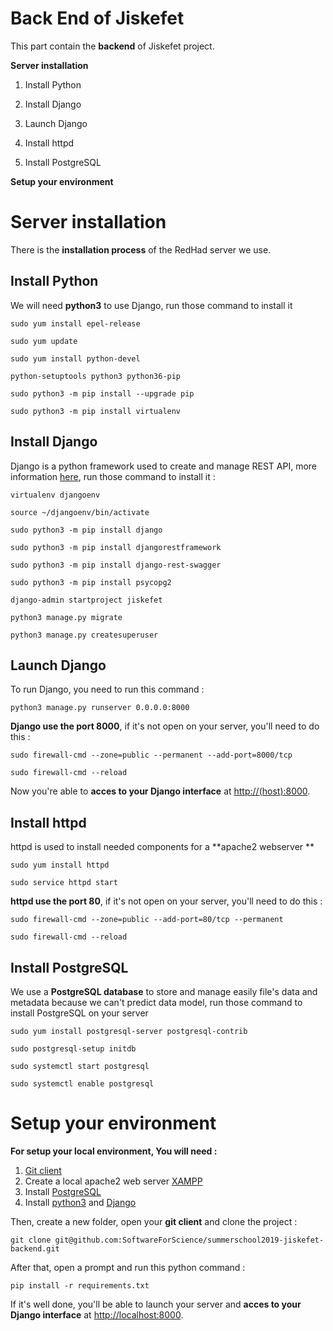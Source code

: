 
# Back End of Jiskefet

  

This part contain the **backend** of Jiskefet project.

**Server installation**

1. Install Python

2. Install Django

3. Launch Django

4. Install httpd

5. Install PostgreSQL

**Setup your environment**

  

# Server installation


There is the **installation process** of the RedHad server we use.

  

## Install Python

We will need **python3** to use Django, run those command to install it
  

    sudo yum install epel-release
    
    sudo yum update
    
    sudo yum install python-devel
    
    python-setuptools python3 python36-pip
    
    sudo python3 -m pip install --upgrade pip
    
    sudo python3 -m pip install virtualenv

  

## Install Django

Django is a python framework used to create and manage REST API, more information [here](https://www.djangoproject.com/start/overview/), run those command to install it :
  

    virtualenv djangoenv
    
    source ~/djangoenv/bin/activate
    
    sudo python3 -m pip install django
    
    sudo python3 -m pip install djangorestframework
    
    sudo python3 -m pip install django-rest-swagger
    
    sudo python3 -m pip install psycopg2
    
    django-admin startproject jiskefet
    
    python3 manage.py migrate
    
    python3 manage.py createsuperuser

  

## Launch Django

  

To run Django, you need to run this command :

  

    python3 manage.py runserver 0.0.0.0:8000

  

**Django use the port 8000**, if it's not open on your server, you'll need to do this :

  

    sudo firewall-cmd --zone=public --permanent --add-port=8000/tcp
    
    sudo firewall-cmd --reload

  

Now you're able to **acces to your Django interface** at [http://(host):8000](http://host:8000).

  

## Install httpd

httpd is used to install needed components for a **apache2 webserver **

    sudo yum install httpd
    
    sudo service httpd start

**httpd use the port 80**, if it's not open on your server, you'll need to do this :
  

    sudo firewall-cmd --zone=public --add-port=80/tcp --permanent
    
    sudo firewall-cmd --reload

  

## Install PostgreSQL

We use a **PostgreSQL database** to store and manage easily file's data and metadata because we can't predict data model, run those command to install PostgreSQL on your server

    sudo yum install postgresql-server postgresql-contrib
    
    sudo postgresql-setup initdb
    
    sudo systemctl start postgresql
    
    sudo systemctl enable postgresql

# Setup your environment

**For setup your local environment, You will need :**

 1. [Git client](https://git-scm.com/downloads)
 2. Create a local apache2 web server [XAMPP](https://www.apachefriends.org/fr/download.html) 
 3. Install [PostgreSQL](https://www.postgresql.org/download/)
 4. Install [python3](https://www.python.org/downloads/) and [Django](https://www.djangoproject.com/download/)

Then, create a new folder, open your **git client** and clone the project :

    git clone git@github.com:SoftwareForScience/summerschool2019-jiskefet-backend.git
 
After that, open a prompt and run this python command :

    pip install -r requirements.txt

If it's well done, you'll be able to launch your server and **acces to your Django interface** at [http://localhost:8000](http://localhost:8000).

